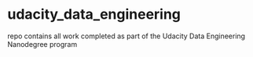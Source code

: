 # udacity_data_engineering
repo contains all work completed as part of the Udacity Data Engineering Nanodegree program

